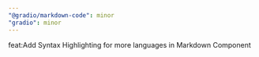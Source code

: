 ```yaml
---
"@gradio/markdown-code": minor
"gradio": minor
---
```


feat:Add Syntax Highlighting for more languages in Markdown Component

